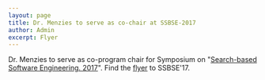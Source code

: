 ```yaml
---
layout: page
title: Dr. Menzies to serve as co-chair at SSBSE-2017
author: Admin
excerpt: Flyer
---
```

Dr. Menzies to serve as co-program chair for Symposium on "[Search-based Software Engineering. 2017](http://ssbse17.github.io/)". Find the [flyer](http://ssbse17.github.io/images/flier.jpg) to SSBSE'17.
